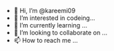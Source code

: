 - 👋 Hi, I’m @kareemi09
- 👀 I’m interested in codeing...
- 🌱 I’m currently learning ...
- 💞️ I’m looking to collaborate on ...
- 📫 How to reach me ...

<!---
kareemi09/kareemi09 is a ✨ special ✨ repository because its `README.md` (this file) appears on your GitHub profile.
You can click the Preview link to take a look at your changes.
--->
